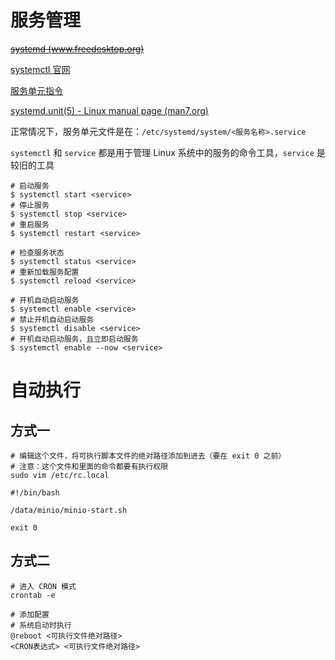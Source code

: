 # 服务管理

~~[systemd (www.freedesktop.org)](https://www.freedesktop.org/wiki/Software/systemd/)~~

[systemctl 官网](https://systemd.io/)

[服务单元指令](https://www.freedesktop.org/software/systemd/man/latest/systemd.directives.html)

[systemd.unit(5) - Linux manual page (man7.org)](https://www.man7.org/linux/man-pages/man5/systemd.unit.5.html)

正常情况下，服务单元文件是在：`/etc/systemd/system/<服务名称>.service`

`systemctl` 和 `service` 都是用于管理 Linux 系统中的服务的命令工具，`service` 是较旧的工具

```shell
# 启动服务
$ systemctl start <service>
# 停止服务
$ systemctl stop <service>
# 重启服务
$ systemctl restart <service>

# 检查服务状态
$ systemctl status <service>
# 重新加载服务配置
$ systemctl reload <service>

# 开机自动启动服务
$ systemctl enable <service>
# 禁止开机自动启动服务
$ systemctl disable <service>
# 开机自动启动服务，且立即启动服务
$ systemctl enable --now <service>
```

# 自动执行

## 方式一

```shell
# 编辑这个文件，将可执行脚本文件的绝对路径添加到进去（要在 exit 0 之前）
# 注意：这个文件和里面的命令都要有执行权限
sudo vim /etc/rc.local
```

```shell
#!/bin/bash

/data/minio/minio-start.sh

exit 0
```

## 方式二

```shell
# 进入 CRON 模式
crontab -e

# 添加配置
# 系统启动时执行
@reboot <可执行文件绝对路径>
<CRON表达式> <可执行文件绝对路径>
```

